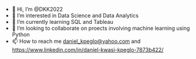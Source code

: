 - 👋 Hi, I’m @DKK2022
- 👀 I’m interested in Data Science and Data Analytics
- 🌱 I’m currently learning SQL and Tableau
- 💞️ I’m looking to collaborate on proects involving machine learning using Python
- 📫 How to reach me daniel_kpeglo@yahoo.com and https://www.linkedin.com/in/daniel-kwasi-kpeglo-7873b422/

<!---
DKK2022/DKK2022 is a ✨ special ✨ repository because its `README.md` (this file) appears on your GitHub profile.
You can click the Preview link to take a look at your changes.
--->
